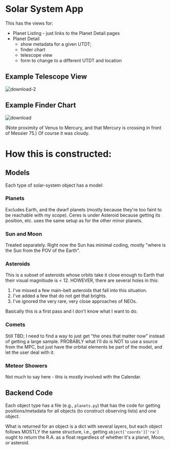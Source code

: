 # Solar System App

This has the views for:

* Planet Listing - just links to the Planet Detail pages
* Planet Detail
    * show metadata for a given UTDT;
    * finder chart
    * telescope view
    * form to change to a different UTDT and location

## Example Telescope View

![download-2](https://user-images.githubusercontent.com/485748/147896952-2d741fdb-f1c8-4f5d-8de0-de127618802e.png)

## Example Finder Chart

![download](https://user-images.githubusercontent.com/485748/147896978-e9225e7c-6b58-4e2c-adb8-fa89e4f82743.png)

(Note proximity of Venus to Mercury, and that Mercury is crossing in front of Messier 75.)   Of course it was cloudy.

# How this is constructed:

## Models

Each type of solar-system object has a model:

### Planets

Excludes Earth, and the dwarf planets (mostly because they're too faint to be reachable with my scope).  Ceres is
under Asteroid because getting its position, etc. uses the same setup as for the other minor planets.

### Sun and Moon
Treated separately.   Right now the Sun has minimal coding, mostly "where is the Sun from the POV of the Earth".

### Asteroids

This is a subset of asteroids whose orbits take it close enough to Earth that their visual magnitiude is < 12.
HOWEVER, there are several holes in this:

1. I've missed a few main-belt asteroids that fall into this situation.
2. I've added a few that do not get that brights.
3. I've ignored the very rare, very close approaches of NEOs.

Basically this is a first pass and I don't know what I want to do.

### Comets

Still TBD;  I need to find a way to just get "the ones that matter now" instead of getting a large sample.
PROBABLY what I'll do is NOT to use a source from the MPC, but just have the orbital elements be part of the 
model, and let the user deal with it.

### Meteor Showers

Not much to say here - this is mostly involved with the Calendar.

## Backend Code

Each object type has a file (e.g., `planets.py`) that has the code for getting positions/metadata for all 
objects (to construct observing lists) and one object.

What is returned for an object is a dict with several layers, but each object follows MOSTLY the same structure, 
i.e., getting  `object['coords']['ra']` ought to return the R.A. as a float regardless of whether it's a planet,
Moon, or asteroid.